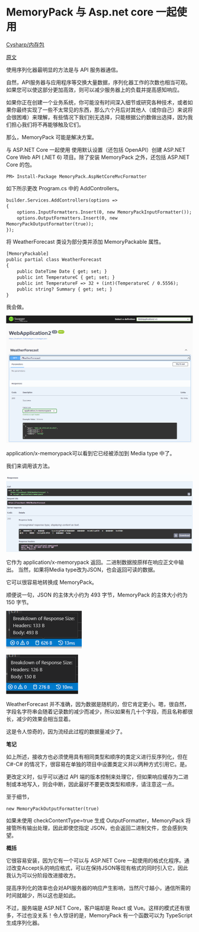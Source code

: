 # MemoryPack 与 Asp.net core 一起使用

[Cysharp/内存包](https://github.com/Cysharp/MemoryPack)

[原文](https://spacekey.dev/memorypack-1)

使用序列化器最明显的方法是与 API 服务器通信。

自然，API服务器与应用程序等交换大量数据，序列化器工作的次数也相当可观。如果您可以使这部分更加高效，则可以减少服务器上的负载并提高感知响应。

如果你正在创建一个业务系统，你可能没有时间深入细节或研究各种技术，或者如果你最终实现了一些不太常见的东西，那么六个月后对其他人（或你自己）来说将会很困难）来理解，有些情况下我们别无选择，只能根据公约数做出选择，因为我们担心我们将不再能够触及它们。

那么，MemoryPack 可能是解决方案。

与 ASP.NET Core 一起使用
使用默认设置（还包括 OpenAPI）创建 ASP.NET Core Web API (.NET 6) 项目。除了安装 MemoryPack 之外，还包括 ASP.NET Core 的包。

```shell
PM> Install-Package MemoryPack.AspNetCoreMvcFormatter
```

如下所示更改 Program.cs 中的 AddControllers。

```
builder.Services.AddControllers(options =>
{
    options.InputFormatters.Insert(0, new MemoryPackInputFormatter());
    options.OutputFormatters.Insert(0, new MemoryPackOutputFormatter(true));
});
```

将 WeatherForecast 类设为部分类并添加 MemoryPackable 属性。

```
[MemoryPackable]
public partial class WeatherForecast
{
    public DateTime Date { get; set; }
    public int TemperatureC { get; set; }
    public int TemperatureF => 32 + (int)(TemperatureC / 0.5556);
    public string? Summary { get; set; }
}
```

我会做。

![1718327837738](image/memorypack-2/1718327837738.png)

application/x-memorypack可以看到它已经被添加到 Media type 中了。

我们来调用该方法。

![1718327868816](image/memorypack-2/1718327868816.png)

它作为 application/x-memorypack 返回。二进制数据按原样在响应正文中输出。 当然，如果将Media type改为JSON，也会返回可读的数据。

它可以很容易地转换成 MemoryPack。

顺便说一句，JSON 的主体大小约为 493 字节，MemoryPack 的主体大小约为 150 字节。

![1718327894976](image/memorypack-2/1718327894976.png)

![1718327901785](image/memorypack-2/1718327901785.png)

WeatherForecast 并不准确，因为数据是随机的，但它肯定更小。嗯，很自然，字段名字符串会随着记录数的减少而减少，所以如果有几十个字段，而且名称都很长，减少的效果会相当显着。

这是令人惊奇的，因为流经此过程的数据量减少了。

**笔记**

如上所述，接收方也必须使用具有相同类型和顺序的类定义进行反序列化，但在 C#-C# 的情况下，很容易在单独的项目中设置类定义并以两种方式引用它。是。

更改定义时，似乎可以通过 API 端的版本控制来处理它，但如果响应缓存为二进制或本地写入，则会中断，因此最好不要更改类型和顺序，请注意这一点。

至于细节，

```
new MemoryPackOutputFormatter(true)
```

如果未使用 checkContentType=true 生成 OutputFormatter，MemoryPack 将接管所有输出处理，因此即使您指定 JSON，也会返回二进制文件，您会感到失望。

**概括**

它很容易安装，因为它有一个可以与 ASP.NET Core 一起使用的格式化程序。通过改变Accept头的响应格式，可以在保持JSON等现有格式的同时引入它，因此我认为可以分阶段改进接收方。

提高序列化的效率也会对API服务器的响应产生影响，当然尺寸越小，通信所需的时间就越少，所以这也是如此。

不过，服务端是 ASP.NET Core，客户端却是 React 或 Vue。这样的模式还有很多，不过也没关系！令人惊讶的是，MemoryPack 有一个函数可以为 TypeScript 生成序列化器。